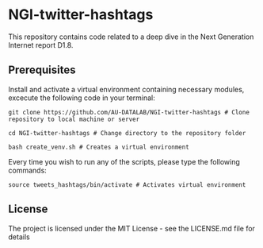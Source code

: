 # NGI-twitter-hashtags
This repository contains code related to a deep dive in the Next Generation Internet report D1.8.

## Prerequisites
Install and activate a virtual environment containing necessary modules, excecute the following code in your terminal:

```
git clone https://github.com/AU-DATALAB/NGI-twitter-hashtags # Clone repository to local machine or server

cd NGI-twitter-hashtags # Change directory to the repository folder

bash create_venv.sh # Creates a virtual environment
```

Every time you wish to run any of the scripts, please type the following commands:

```
source tweets_hashtags/bin/activate # Activates virtual environment
```
## License
The project is licensed under the MIT License - see the LICENSE.md file for details

